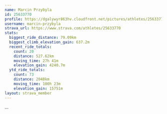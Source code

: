 ```yaml
---
name: Marcin Przybyla
id: 25633770
profile: https://dgalywyr863hv.cloudfront.net/pictures/athletes/25633770/12947173/2/large.jpg
username: marcin-przybyla
strava_url: https://www.strava.com/athletes/25633770
stats:
  biggest_ride_distance: 79.09km
  biggest_climb_elevation_gain: 637.2m
  recent_ride_totals:
    count: 20
    distance: 527.62km
    moving_time: 27h 41m
    elevation_gain: 4240.7m
  ytd_ride_totals:
    count: 73
    distance: 2048km
    moving_time: 100h 23m
    elevation_gain: 15751m
layout: strava_member
--- 
```

...
